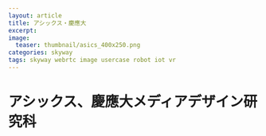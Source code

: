 ```yaml
---
layout: article
title: アシックス・慶應大
excerpt: 
image:
  teaser: thumbnail/asics_400x250.png
categories: skyway
tags: skyway webrtc image usercase robot iot vr
---
```


# アシックス、慶應大メディアデザイン研究科



